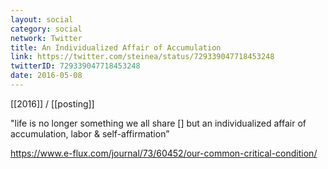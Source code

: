 ```yaml
---
layout: social
category: social
network: Twitter
title: An Individualized Affair of Accumulation
link: https://twitter.com/steinea/status/729339047718453248
twitterID: 729339047718453248
date: 2016-05-08
---
```


[[2016]] / [[posting]]

"life is no longer something we all share [] but an individualized affair of accumulation, labor & self-affirmation”

<https://www.e-flux.com/journal/73/60452/our-common-critical-condition/>
